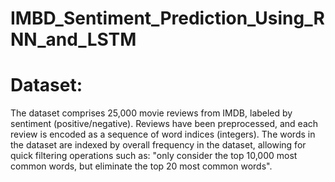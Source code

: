 # IMBD_Sentiment_Prediction_Using_RNN_and_LSTM

# Dataset:
The dataset comprises 25,000 movie reviews from IMDB, labeled by sentiment (positive/negative).
Reviews have been preprocessed, and each review is encoded as a sequence of word indices (integers).
The words in the dataset are indexed by overall frequency in the dataset, allowing for quick filtering operations such as: "only consider the top 10,000 most common words, but eliminate the top 20 most common words".

